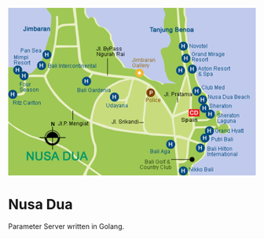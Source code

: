 ![logo](https://raw.githubusercontent.com/crackcell/nusadua/master/nusadua.png)

# Nusa Dua

Parameter Server written in Golang.


